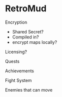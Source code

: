 # RetroMud

Encryption
- Shared Secret?
- Compiled in?
- encrypt maps locally?

Licensing?

Quests

Achievements

Fight System

Enemies that can move
